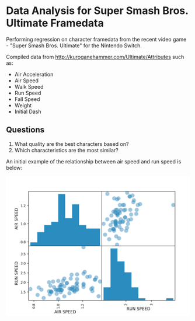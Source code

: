 # Data Analysis for Super Smash Bros. Ultimate Framedata 

Performing regression on character framedata from the recent video game - "Super Smash Bros. Ultimate" for the Nintendo Switch.

Compiled data from http://kuroganehammer.com/Ultimate/Attributes such as:
- Air Acceleration
- Air Speed
- Walk Speed
- Run Speed
- Fall Speed
- Weight
- Initial Dash

## Questions 

1. What quality are the best characters based on?
2. Which characteristics are the most similar?

An initial example of the relationship between air speed and run speed is below:

![air-run-speed](https://raw.githubusercontent.com/zcsinger/smash-framedata/master/air_run_speed.png)
